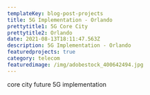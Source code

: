 ```yaml
---
templateKey: blog-post-projects
title: 5G Implementation - Orlando
prettytitle1: 5G Core City
prettytitle2: Orlando
date: 2021-08-13T18:11:47.563Z
description: 5G Implementation - Orlando
featuredprojects: true
category: telecom
featuredimage: /img/adobestock_400642494.jpg
---
```

core city future 5G implementation